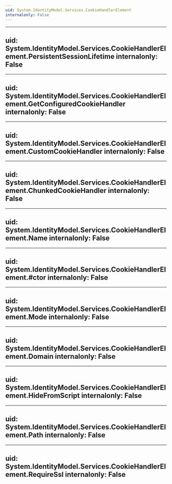 ```yaml
---
uid: System.IdentityModel.Services.CookieHandlerElement
internalonly: False
---
```


---
uid: System.IdentityModel.Services.CookieHandlerElement.PersistentSessionLifetime
internalonly: False
---

---
uid: System.IdentityModel.Services.CookieHandlerElement.GetConfiguredCookieHandler
internalonly: False
---

---
uid: System.IdentityModel.Services.CookieHandlerElement.CustomCookieHandler
internalonly: False
---

---
uid: System.IdentityModel.Services.CookieHandlerElement.ChunkedCookieHandler
internalonly: False
---

---
uid: System.IdentityModel.Services.CookieHandlerElement.Name
internalonly: False
---

---
uid: System.IdentityModel.Services.CookieHandlerElement.#ctor
internalonly: False
---

---
uid: System.IdentityModel.Services.CookieHandlerElement.Mode
internalonly: False
---

---
uid: System.IdentityModel.Services.CookieHandlerElement.Domain
internalonly: False
---

---
uid: System.IdentityModel.Services.CookieHandlerElement.HideFromScript
internalonly: False
---

---
uid: System.IdentityModel.Services.CookieHandlerElement.Path
internalonly: False
---

---
uid: System.IdentityModel.Services.CookieHandlerElement.RequireSsl
internalonly: False
---
